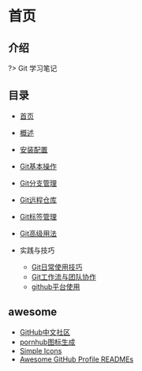 # 首页

## 介绍

?> Git 学习笔记



## 目录

* [首页](README.md)
* [概述](sections/1.概述.md)
* [安装配置](sections/2.安装配置.md)
* [Git基本操作](sections/3.基础操作.md) 
* [Git分支管理](sections/4.分支管理.md) 

* [Git远程仓库](sections/5.远程仓库.md)

* [Git标签管理](sections/6.标签管理.md) 

* [Git高级用法](sections/7.高级用法.md)

* 实践与技巧
  * [Git日常使用技巧](sections/8.实践与技巧/Git日常使用技巧.md)
  * [Git工作流与团队协作](sections/8.实践与技巧/Git工作流与团队协作.md)
  * [github平台使用](sections/8.实践与技巧/github.md)



## awesome

- [GitHub中文社区](https://www.githubs.cn/)
- [pornhub图标生成](https://www.logoly.pro/#/)
- [Simple Icons](https://simpleicons.org/)
- [Awesome GitHub Profile READMEs](https://zzetao.github.io/awesome-github-profile/)
